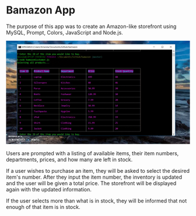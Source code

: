 


<h1>Bamazon App</h1>


<p>The purpose of this app was to create an Amazon-like storefront using MySQL, Prompt, Colors, JavaScript and Node.js.</p>

<img src="Bamazon.gif" alt="Demo"/>

<p>Users are prompted with a listing of available items, their item numbers, departments, prices, and how many are left in stock.</p>
<p>If a user wishes to purchase an item, they will be asked to select the desired item's number. After they input the item number, the inventory is updated and the user will be given a total price. The storefront will be displayed again with the updated information.</p>
<p>If the user selects more than what is in stock, they will be informed that not enough of that item is in stock.</p>
